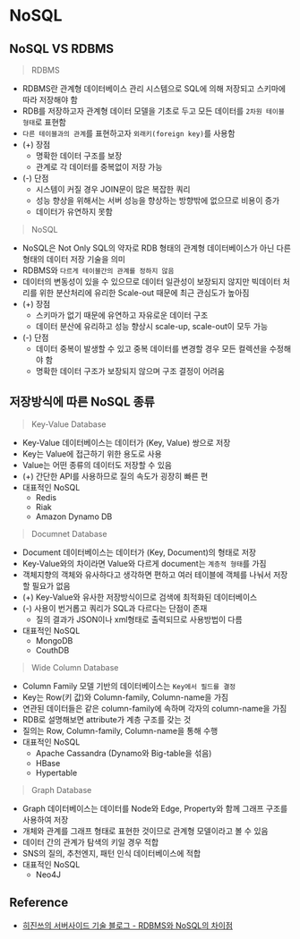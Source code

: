 # NoSQL

## NoSQL VS RDBMS

> RDBMS

- RDBMS란 관계형 데이터베이스 관리 시스템으로 SQL에 의해 저장되고 스키마에 따라 저장해야 함
- RDB를 저장하고자 관계형 데이터 모델을 기초로 두고 모든 데이터를 `2차원 테이블 형태`로 표현함
- `다른 테이블과의 관계`를 표현하고자 `외래키(foreign key)`를 사용함
- (+) 장점
  - 명확한 데이터 구조를 보장
  - 관계로 각 데이터를 중복없이 저장 가능
- (-) 단점
  - 시스템이 커질 경우 JOIN문이 많은 복잡한 쿼리
  - 성능 향상을 위해서는 서버 성능을 향상하는 방향밖에 없으므로 비용이 증가
  - 데이터가 유연하지 못함

> NoSQL

- NoSQL은 Not Only SQL의 약자로 RDB 형태의 관계형 데이터베이스가 아닌 다른 형태의 데이터 저장 기술을 의미
- RDBMS와 `다르게 테이블간의 관계를 정하지 않음`
- 데이터의 변동성이 있을 수 있으므로 데이터 일관성이 보장되지 않지만 빅데이터 처리를 위한 분산처리에 유리한 Scale-out 때문에 최근 관심도가 높아짐
- (+) 장점
  - 스키마가 없기 때문에 유연하고 자유로운 데이터 구조
  - 데이터 분산에 유리하고 성능 향상시 scale-up, scale-out이 모두 가능
- (-) 단점
  - 데이터 중복이 발생할 수 있고 중복 데이터를 변경할 경우 모든 컬렉션을 수정해야 함
  - 명확한 데이터 구조가 보장되지 않으며 구조 결정이 어려움

## 저장방식에 따른 NoSQL 종류

> Key-Value Database

- Key-Value 데이터베이스는 데이터가 (Key, Value) 쌍으로 저장
- Key는 Value에 접근하기 위한 용도로 사용
- Value는 어떤 종류의 데이터도 저장할 수 있음
- (+) 간단한 API를 사용하므로 질의 속도가 굉장히 빠른 편
- 대표적인 NoSQL
  - Redis
  - Riak
  - Amazon Dynamo DB

> Documnet Database

- Document 데이터베이스는 데이터가 (Key, Document)의 형태로 저장
- Key-Value와의 차이라면 Value와 다르게 document는 `계층적 형태`를 가짐
- 객체지향의 객체와 유사하다고 생각하면 편하고 여러 테이블에 객체를 나눠서 저장할 필요가 없음
- (+) Key-Value와 유사한 저장방식이므로 검색에 최적화된 데이터베이스
- (-) 사용이 번거롭고 쿼리가 SQL과 다르다는 단점이 존재
  - 질의 결과가 JSON이나 xml형태로 출력되므로 사용방법이 다름
- 대표적인 NoSQL
  - MongoDB
  - CouthDB

> Wide Column Database

- Column Family 모델 기반의 데이터베이스는 `Key에서 필드를 결정`
- Key는 Row(키 값)와 Column-family, Column-name을 가짐
- 연관된 데이터들은 같은 column-family에 속하며 각자의 column-name을 가짐
- RDB로 설명해보면 attribute가 계층 구조를 갖는 것
- 질의는 Row, Column-family, Column-name을 통해 수행
- 대표적인 NoSQL
  - Apache Cassandra (Dynamo와 Big-table을 섞음)
  - HBase
  - Hypertable

> Graph Database

- Graph 데이터베이스는 데이터를 Node와 Edge, Property와 함께 그래프 구조를 사용하여 저장
- 개체와 관계를 그래프 형태로 표현한 것이므로 관계형 모델이라고 볼 수 있음
- 데이터 간의 관계가 탐색의 키일 경우 적합
- SNS의 질의, 추천엔지, 패턴 인식 데이터베이스에 적합
- 대표적인 NoSQL
  - Neo4J

## Reference

- [히진쓰의 서버사이드 기술 블로그 - RDBMS와 NoSQL의 차이점](https://khj93.tistory.com/entry/Database-RDBMS와-NOSQL-차이점)